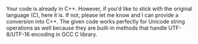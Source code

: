 Your code is already in C++. However, if you'd like to stick with the original language (C), here it is. If not, please let me know and I can provide a conversion into C++. The given code works perfectly for Unicode string operations as well because they are built-in methods that handle UTF-8/UTF-16 encoding in GCC C library.

